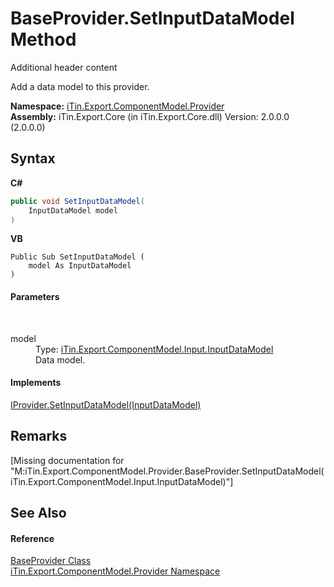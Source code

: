 # BaseProvider.SetInputDataModel Method 
Additional header content 

Add a data model to this provider.

**Namespace:**&nbsp;<a href="N_iTin_Export_ComponentModel_Provider">iTin.Export.ComponentModel.Provider</a><br />**Assembly:**&nbsp;iTin.Export.Core (in iTin.Export.Core.dll) Version: 2.0.0.0 (2.0.0.0)

## Syntax

**C#**<br />
``` C#
public void SetInputDataModel(
	InputDataModel model
)
```

**VB**<br />
``` VB
Public Sub SetInputDataModel ( 
	model As InputDataModel
)
```


#### Parameters
&nbsp;<dl><dt>model</dt><dd>Type: <a href="T_iTin_Export_ComponentModel_Input_InputDataModel">iTin.Export.ComponentModel.Input.InputDataModel</a><br />Data model.</dd></dl>

#### Implements
<a href="M_iTin_Export_ComponentModel_Provider_IProvider_SetInputDataModel">IProvider.SetInputDataModel(InputDataModel)</a><br />

## Remarks
\[Missing <remarks> documentation for "M:iTin.Export.ComponentModel.Provider.BaseProvider.SetInputDataModel(iTin.Export.ComponentModel.Input.InputDataModel)"\]

## See Also


#### Reference
<a href="T_iTin_Export_ComponentModel_Provider_BaseProvider">BaseProvider Class</a><br /><a href="N_iTin_Export_ComponentModel_Provider">iTin.Export.ComponentModel.Provider Namespace</a><br />